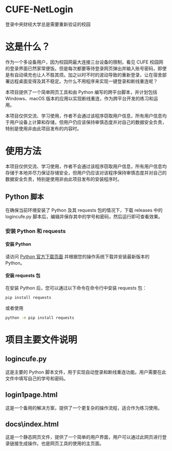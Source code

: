 # CUFE-NetLogin

登录中央财经大学总是需要重新验证的校园

# 这是什么？

作为一个多设备用户，因为校园网最大连接三台设备的限制，看见 CUFE 校园网的登录界面已然家常便饭。但是每次都要等待登录网页弹出并输入账号密码，即使是有自动填充也让人不胜其烦。加之以时不时的波动导致的重新登录，让在宿舍部署远程桌面变得及其不稳定。为什么不用程序来实现一键登录和断线重连呢？

本项目提供了一个简单网页工具和由 Python 编写的跨平台脚本，并计划包括 Windows、macOS 版本的应用以实现断线重连，作为跨平台开发的练习和运用。

本项目仅供交流、学习使用，作者不会通过该程序窃取用户信息，所有用户信息均于用户设备上计算和存储，但用户仍应该保持审慎态度并对自己的数据安全负责，特别是使用非由此项目发布的内容时。

# 使用方法

本项目仅供交流、学习使用，作者不会通过该程序窃取用户信息，所有用户信息均存储于本地并尽力保证存储安全，但用户仍应该对该程序保持审慎态度并对自己的数据安全负责，特别是使用非由此项目发布的安装程序时。

## Python 脚本

在确保当前环境安装了 Python 及其 requests 包的情况下，下载 releases 中的 logincufe.py 脚本后，编辑并保存其中的学号和密码，然后运行即可查看效果。

### 安装 Python 和 requests

#### 安装 Python

请访问 [Python 官方下载页面](https://www.python.org/downloads/) 并根据您的操作系统下载并安装最新版本的 Python。

#### 安装 requests 包

在安装 Python 后，您可以通过以下命令在命令行中安装 requests 包：

```bash
pip install requests
```

或者使用

```bash
python -m pip install requests
```

# 项目主要文件说明

## logincufe.py

这是主要的 Python 脚本文件，用于实现自动登录和断线重连功能。用户需要在此文件中填写自己的学号和密码。

## login1page.html

这是一个备用的解决方案，提供了一个更复杂的操作流程，适合作为练习使用。

## docs\index.html

这是一个静态网页文件，提供了一个简单的用户界面，用户可以通过此网页进行登录链接生成操作。也是网页工具的使用的主页面。
